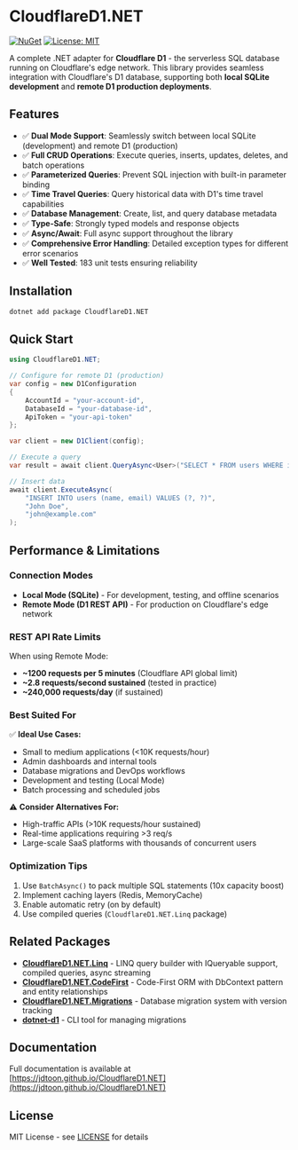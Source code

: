 # CloudflareD1.NET

[![NuGet](https://img.shields.io/nuget/v/CloudflareD1.NET.svg)](https://www.nuget.org/packages/CloudflareD1.NET/)
[![License: MIT](https://img.shields.io/badge/License-MIT-yellow.svg)](https://opensource.org/licenses/MIT)

A complete .NET adapter for **Cloudflare D1** - the serverless SQL database running on Cloudflare's edge network. This library provides seamless integration with Cloudflare's D1 database, supporting both **local SQLite development** and **remote D1 production deployments**.

## Features

- ✅ **Dual Mode Support**: Seamlessly switch between local SQLite (development) and remote D1 (production)
- ✅ **Full CRUD Operations**: Execute queries, inserts, updates, deletes, and batch operations
- ✅ **Parameterized Queries**: Prevent SQL injection with built-in parameter binding
- ✅ **Time Travel Queries**: Query historical data with D1's time travel capabilities
- ✅ **Database Management**: Create, list, and query database metadata
- ✅ **Type-Safe**: Strongly typed models and response objects
- ✅ **Async/Await**: Full async support throughout the library
- ✅ **Comprehensive Error Handling**: Detailed exception types for different error scenarios
- ✅ **Well Tested**: 183 unit tests ensuring reliability

## Installation

```bash
dotnet add package CloudflareD1.NET
```

## Quick Start

```csharp
using CloudflareD1.NET;

// Configure for remote D1 (production)
var config = new D1Configuration
{
    AccountId = "your-account-id",
    DatabaseId = "your-database-id",
    ApiToken = "your-api-token"
};

var client = new D1Client(config);

// Execute a query
var result = await client.QueryAsync<User>("SELECT * FROM users WHERE id = ?", 1);

// Insert data
await client.ExecuteAsync(
    "INSERT INTO users (name, email) VALUES (?, ?)",
    "John Doe",
    "john@example.com"
);
```

## Performance & Limitations

### Connection Modes

- **Local Mode (SQLite)** - For development, testing, and offline scenarios
- **Remote Mode (D1 REST API)** - For production on Cloudflare's edge network

### REST API Rate Limits

When using Remote Mode:
- **~1200 requests per 5 minutes** (Cloudflare API global limit)
- **~2.8 requests/second sustained** (tested in practice)
- **~240,000 requests/day** (if sustained)

### Best Suited For

✅ **Ideal Use Cases:**
- Small to medium applications (<10K requests/hour)
- Admin dashboards and internal tools
- Database migrations and DevOps workflows
- Development and testing (Local Mode)
- Batch processing and scheduled jobs

⚠️ **Consider Alternatives For:**
- High-traffic APIs (>10K requests/hour sustained)
- Real-time applications requiring >3 req/s
- Large-scale SaaS platforms with thousands of concurrent users

### Optimization Tips

1. Use `BatchAsync()` to pack multiple SQL statements (10x capacity boost)
2. Implement caching layers (Redis, MemoryCache)
3. Enable automatic retry (on by default)
4. Use compiled queries (`CloudflareD1.NET.Linq` package)

## Related Packages

- **[CloudflareD1.NET.Linq](https://www.nuget.org/packages/CloudflareD1.NET.Linq/)** - LINQ query builder with IQueryable support, compiled queries, async streaming
- **[CloudflareD1.NET.CodeFirst](https://www.nuget.org/packages/CloudflareD1.NET.CodeFirst/)** - Code-First ORM with DbContext pattern and entity relationships
- **[CloudflareD1.NET.Migrations](https://www.nuget.org/packages/CloudflareD1.NET.Migrations/)** - Database migration system with version tracking
- **[dotnet-d1](https://www.nuget.org/packages/dotnet-d1/)** - CLI tool for managing migrations

## Documentation

Full documentation is available at [https://jdtoon.github.io/CloudflareD1.NET](https://jdtoon.github.io/CloudflareD1.NET)

## License

MIT License - see [LICENSE](https://github.com/jdtoon/CloudflareD1.NET/blob/master/LICENSE) for details
